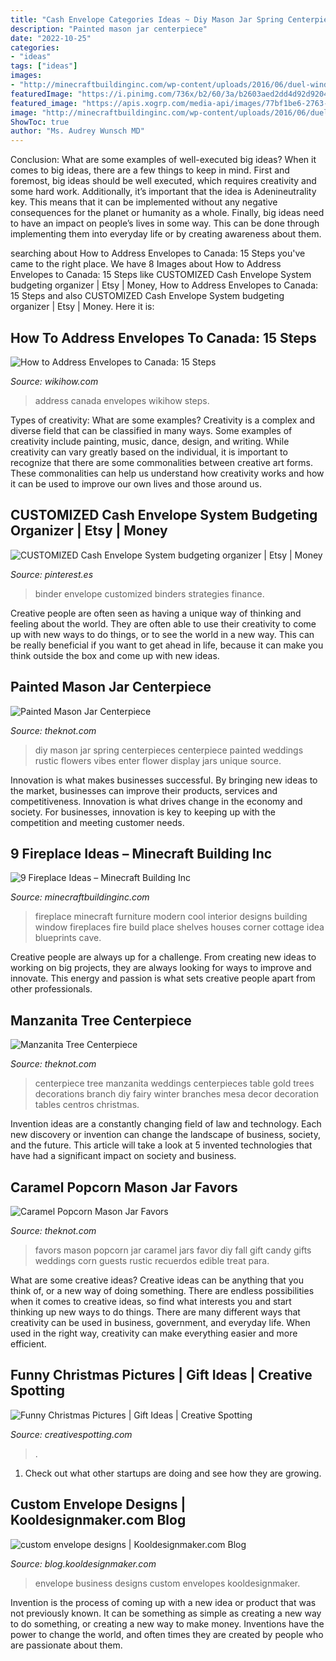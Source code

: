 ```yaml
---
title: "Cash Envelope Categories Ideas ~ Diy Mason Jar Spring Centerpieces Centerpiece Painted Weddings Rustic Flowers Vibes Enter Flower Display Jars Unique Source"
description: "Painted mason jar centerpiece"
date: "2022-10-25"
categories:
- "ideas"
tags: ["ideas"]
images:
- "http://minecraftbuildinginc.com/wp-content/uploads/2016/06/duel-window-fireplace-design-minecraft-building-interior-shelves-seat.jpg"
featuredImage: "https://i.pinimg.com/736x/b2/60/3a/b2603aed2dd4d92d92044c2c050ddd4d.jpg"
featured_image: "https://apis.xogrp.com/media-api/images/77bf1be6-2763-11e5-9816-22000aa61a3e"
image: "http://minecraftbuildinginc.com/wp-content/uploads/2016/06/duel-window-fireplace-design-minecraft-building-interior-shelves-seat.jpg"
ShowToc: true
author: "Ms. Audrey Wunsch MD"
---
```



Conclusion: What are some examples of well-executed big ideas?
When it comes to big ideas, there are a few things to keep in mind. First and foremost, big ideas should be well executed, which requires creativity and some hard work. Additionally, it’s important that the idea is Adenineutrality key. This means that it can be implemented without any negative consequences for the planet or humanity as a whole. Finally, big ideas need to have an impact on people’s lives in some way. This can be done through implementing them into everyday life or by creating awareness about them.

	

		
searching about How to Address Envelopes to Canada: 15 Steps you've came to the right place. We have 8 Images about How to Address Envelopes to Canada: 15 Steps like CUSTOMIZED Cash Envelope System budgeting organizer | Etsy | Money, How to Address Envelopes to Canada: 15 Steps and also CUSTOMIZED Cash Envelope System budgeting organizer | Etsy | Money. Here it is:
		
    
## How To Address Envelopes To Canada: 15 Steps

<img loading=lazy src="http://www.wikihow.com/images/3/3c/Address-Envelopes-to-Canada-Step-7.jpg" onerror="this.onerror=null;this.src='https://tse1.mm.bing.net/th?id=OIP.MVLjClRezcU0Kj7BI2AKxgHaE7&amp;pid=15.1';" alt="How to Address Envelopes to Canada: 15 Steps">

_Source: wikihow.com_

>address canada envelopes wikihow steps. 

	

Types of creativity: What are some examples?
Creativity is a complex and diverse field that can be classified in many ways. Some examples of creativity include painting, music, dance, design, and writing. While creativity can vary greatly based on the individual, it is important to recognize that there are some commonalities between creative art forms. These commonalities can help us understand how creativity works and how it can be used to improve our own lives and those around us.

    
## CUSTOMIZED Cash Envelope System Budgeting Organizer | Etsy | Money

<img loading=lazy src="https://i.pinimg.com/736x/b2/60/3a/b2603aed2dd4d92d92044c2c050ddd4d.jpg" onerror="this.onerror=null;this.src='https://tse3.mm.bing.net/th?id=OIP.YzcDRxhJkBa4K4YIouvixgHaJ4&amp;pid=15.1';" alt="CUSTOMIZED Cash Envelope System budgeting organizer | Etsy | Money">

_Source: pinterest.es_

>binder envelope customized binders strategies finance. 

	

Creative people are often seen as having a unique way of thinking and feeling about the world. They are often able to use their creativity to come up with new ways to do things, or to see the world in a new way. This can be really beneficial if you want to get ahead in life, because it can make you think outside the box and come up with new ideas.

    
## Painted Mason Jar Centerpiece

<img loading=lazy src="https://apis.xogrp.com/media-api/images/77bf1be6-2763-11e5-9816-22000aa61a3e" onerror="this.onerror=null;this.src='https://tse2.mm.bing.net/th?id=OIP.geR1k226zVh1G8S-uxaF3QHaLH&amp;pid=15.1';" alt="Painted Mason Jar Centerpiece">

_Source: theknot.com_

>diy mason jar spring centerpieces centerpiece painted weddings rustic flowers vibes enter flower display jars unique source. 

	

Innovation is what makes businesses successful. By bringing new ideas to the market, businesses can improve their products, services and competitiveness. Innovation is what drives change in the economy and society. For businesses, innovation is key to keeping up with the competition and meeting customer needs.

    
## 9 Fireplace Ideas – Minecraft Building Inc

<img loading=lazy src="http://minecraftbuildinginc.com/wp-content/uploads/2016/06/duel-window-fireplace-design-minecraft-building-interior-shelves-seat.jpg" onerror="this.onerror=null;this.src='https://tse3.mm.bing.net/th?id=OIP.ad152I9oaY26PyZsNvXgpwHaEX&amp;pid=15.1';" alt="9 Fireplace Ideas – Minecraft Building Inc">

_Source: minecraftbuildinginc.com_

>fireplace minecraft furniture modern cool interior designs building window fireplaces fire build place shelves houses corner cottage idea blueprints cave. 

	

Creative people are always up for a challenge. From creating new ideas to working on big projects, they are always looking for ways to improve and innovate. This energy and passion is what sets creative people apart from other professionals.

    
## Manzanita Tree Centerpiece

<img loading=lazy src="https://apis.xogrp.com/media-api/images/7ac6bce0-8b73-b815-cc05-ffb8ae030765" onerror="this.onerror=null;this.src='https://tse3.mm.bing.net/th?id=OIP.ugIv-Nc4_hDxiitcPztuXgHaHa&amp;pid=15.1';" alt="Manzanita Tree Centerpiece">

_Source: theknot.com_

>centerpiece tree manzanita weddings centerpieces table gold trees decorations branch diy fairy winter branches mesa decor decoration tables centros christmas. 

	

Invention ideas are a constantly changing field of law and technology. Each new discovery or invention can change the landscape of business, society, and the future. This article will take a look at 5 invented technologies that have had a significant impact on society and business.

    
## Caramel Popcorn Mason Jar Favors

<img loading=lazy src="https://apis.xogrp.com/media-api/images/db329ce6-d19c-46d1-b007-5114ac2b379f" onerror="this.onerror=null;this.src='https://tse2.mm.bing.net/th?id=OIP.T_HCr6tXPwp3VhzTFlDzxAHaLH&amp;pid=15.1';" alt="Caramel Popcorn Mason Jar Favors">

_Source: theknot.com_

>favors mason popcorn jar caramel jars favor diy fall gift candy gifts weddings corn guests rustic recuerdos edible treat para. 

	

What are some creative ideas?
Creative ideas can be anything that you think of, or a new way of doing something. There are endless possibilities when it comes to creative ideas, so find what interests you and start thinking up new ways to do things. There are many different ways that creativity can be used in business, government, and everyday life. When used in the right way, creativity can make everything easier and more efficient.

    
## Funny Christmas Pictures | Gift Ideas | Creative Spotting

<img loading=lazy src="https://static.creativespotting.com/wp-content/uploads/2013/03/2012-funny-christmas-images-on-www.ilendoo.com-creative-light-ideas.jpg" onerror="this.onerror=null;this.src='https://tse1.mm.bing.net/th?id=OIP.tPneisMkEooL2DGVD_S0AQHaFs&amp;pid=15.1';" alt="Funny Christmas Pictures | Gift Ideas | Creative Spotting">

_Source: creativespotting.com_

>. 

	

1. Check out what other startups are doing and see how they are growing.

    
## Custom Envelope Designs | Kooldesignmaker.com Blog

<img loading=lazy src="http://blog.kooldesignmaker.com/wp-content/uploads/2013/04/envelope-design-5.jpg" onerror="this.onerror=null;this.src='https://tse3.mm.bing.net/th?id=OIP.vbRLwAXEmidx_KWpzV9bYQHaDN&amp;pid=15.1';" alt="custom envelope designs | Kooldesignmaker.com Blog">

_Source: blog.kooldesignmaker.com_

>envelope business designs custom envelopes kooldesignmaker. 

	

Invention is the process of coming up with a new idea or product that was not previously known. It can be something as simple as creating a new way to do something, or creating a new way to make money. Inventions have the power to change the world, and often times they are created by people who are passionate about them.

